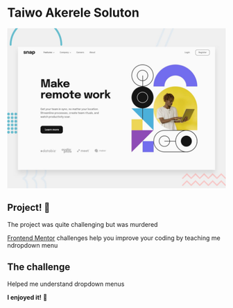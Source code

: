 # Taiwo Akerele Soluton

![Design preview for the Intro section with dropdown navigation coding challenge](./src/component/design/desktop-preview.jpg)

## Project! 👋

The project was quite challenging but was murdered

[Frontend Mentor](https://www.frontendmentor.io) challenges help you improve your coding by teaching me ndropdown menu



## The challenge

Helped me understand dropdown menus








**I enjoyed it!** 🚀